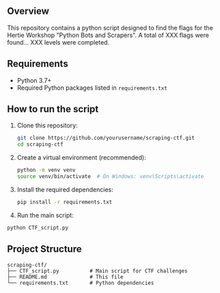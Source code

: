 ## Overview

This repository contains a python script designed to find the flags for the Hertie Workshop "Python Bots and Scrapers". 
A total of XXX flags were found...
XXX levels were completed.

## Requirements

- Python 3.7+
- Required Python packages listed in `requirements.txt`

## How to run the script

1. Clone this repository:
   ```bash
   git clone https://github.com/yourusername/scraping-ctf.git
   cd scraping-ctf
   ```

2. Create a virtual environment (recommended):
   ```bash
   python -m venv venv
   source venv/bin/activate  # On Windows: venv\Scripts\activate
   ```

3. Install the required dependencies:
   ```bash
   pip install -r requirements.txt
   ```


4. Run the main script:

```bash
python CTF_script.py
```


## Project Structure

```
scraping-ctf/
├── CTF_script.py          # Main script for CTF challenges
├── README.md              # This file
└── requirements.txt       # Python dependencies
```
